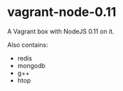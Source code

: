 vagrant-node-0.11
=================

A Vagrant box with NodeJS 0.11 on it.

Also contains:
* redis
* mongodb
* g++
* htop
